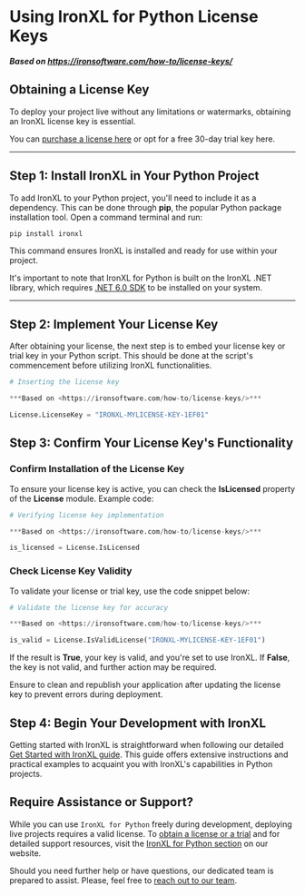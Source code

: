 # Using IronXL for Python License Keys

***Based on <https://ironsoftware.com/how-to/license-keys/>***


## Obtaining a License Key

To deploy your project live without any limitations or watermarks, obtaining an IronXL license key is essential.

You can [purchase a license here](https://ironsoftware.com/python/excel/licensing/) or opt for a <a class='js-modal-open' data-modal-id='trial-license'>free 30-day trial key here</a>.

<hr class="separator">

## Step 1: Install IronXL in Your Python Project

To add IronXL to your Python project, you'll need to include it as a dependency. This can be done through **pip**, the popular Python package installation tool. Open a command terminal and run:

```shell
pip install ironxl
```

This command ensures IronXL is installed and ready for use within your project.

It's important to note that IronXL for Python is built on the IronXL .NET library, which requires [.NET 6.0 SDK](https://dotnet.microsoft.com/en-us/download/dotnet/6.0) to be installed on your system.

<hr class="separator">

## Step 2: Implement Your License Key

After obtaining your license, the next step is to embed your license key or trial key in your Python script. This should be done at the script's commencement before utilizing IronXL functionalities.

```python
# Inserting the license key

***Based on <https://ironsoftware.com/how-to/license-keys/>***

License.LicenseKey = "IRONXL-MYLICENSE-KEY-1EF01"
```

## Step 3: Confirm Your License Key's Functionality

### Confirm Installation of the License Key

To ensure your license key is active, you can check the **IsLicensed** property of the **License** module. Example code:

```python
# Verifying license key implementation

***Based on <https://ironsoftware.com/how-to/license-keys/>***

is_licensed = License.IsLicensed
```

### Check License Key Validity

To validate your license or trial key, use the code snippet below:

```python
# Validate the license key for accuracy

***Based on <https://ironsoftware.com/how-to/license-keys/>***

is_valid = License.IsValidLicense("IRONXL-MYLICENSE-KEY-1EF01")
```

If the result is **True**, your key is valid, and you're set to use IronXL. If **False**, the key is not valid, and further action may be required.

Ensure to clean and republish your application after updating the license key to prevent errors during deployment.

## Step 4: Begin Your Development with IronXL

Getting started with IronXL is straightforward when following our detailed [Get Started with IronXL guide](https://ironsoftware.com/python/excel/docs/). This guide offers extensive instructions and practical examples to acquaint you with IronXL's capabilities in Python projects.

## Require Assistance or Support?

While you can use `IronXL for Python` freely during development, deploying live projects requires a valid license. To [obtain a license or a trial](https://ironsoftware.com/python/excel/licensing/) and for detailed support resources, visit the [IronXL for Python section](https://ironsoftware.com/python/excel/) on our website.

Should you need further help or have questions, our dedicated team is prepared to assist. Please, feel free to [reach out to our team](#live-chat-support).